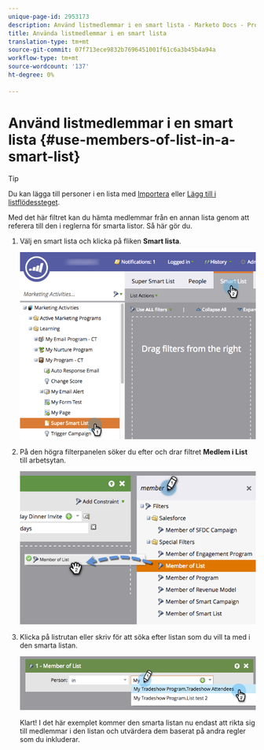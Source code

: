 ```yaml
---
unique-page-id: 2953173
description: Använd listmedlemmar i en smart lista - Marketo Docs - Produktdokumentation
title: Använda listmedlemmar i en smart lista
translation-type: tm+mt
source-git-commit: 07f713ece9832b7696451001f61c6a3b45b4a94a
workflow-type: tm+mt
source-wordcount: '137'
ht-degree: 0%

---
```



# Använd listmedlemmar i en smart lista {#use-members-of-list-in-a-smart-list}

>[!TIP]
>
>Du kan lägga till personer i en lista med [Importera](/help/marketo/getting-started/quick-wins/import-a-list-of-people.md) eller [Lägg till i listflödessteget](/help/marketo/product-docs/core-marketo-concepts/smart-campaigns/flow-actions/add-to-list.md).

Med det här filtret kan du hämta medlemmar från en annan lista genom att referera till den i reglerna för smarta listor. Så här gör du.

1. Välj en smart lista och klicka på fliken **Smart lista**.

   ![](assets/smartlist-sltab.png)

1. På den högra filterpanelen söker du efter och drar filtret **Medlem i List** till arbetsytan.

   ![](assets/use-members-of-list-in-a-smart-list-2nd.png)

1. Klicka på listrutan eller skriv för att söka efter listan som du vill ta med i den smarta listan.

   ![](assets/memberoflist.png)

   Klart! I det här exemplet kommer den smarta listan nu endast att rikta sig till medlemmar i den listan och utvärdera dem baserat på andra regler som du inkluderar.
